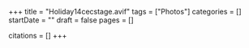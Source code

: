 +++
title = "Holiday14cecstage.avif"
tags = ["Photos"]
categories = []
startDate = ""
draft = false
pages = []

citations = []
+++
